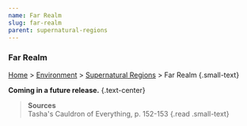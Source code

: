 ```yaml
---
name: Far Realm
slug: far-realm
parent: supernatural-regions
---
```

### Far Realm
[Home](dm-operations-center) > [Environment](environment-menu) > [Supernatural Regions](supernatural-regions) > Far Realm {.small-text}

**Coming in a future release.** {.text-center}

> **Sources** <br/>
> Tasha's Cauldron of Everything, p. 152-153
{.read .small-text}

